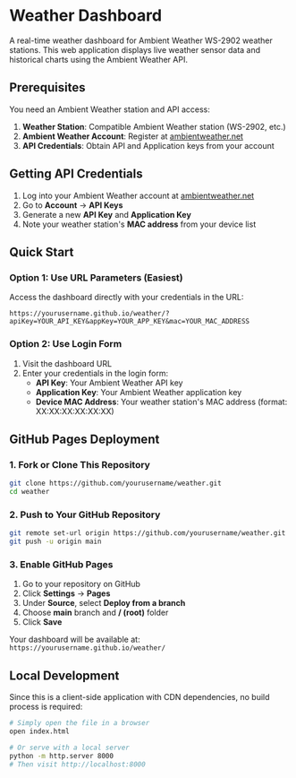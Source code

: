 # Weather Dashboard

A real-time weather dashboard for Ambient Weather WS-2902 weather stations. This web application displays live weather sensor data and historical charts using the Ambient Weather API.

## Prerequisites

You need an Ambient Weather station and API access:

1. **Weather Station**: Compatible Ambient Weather station (WS-2902, etc.)
2. **Ambient Weather Account**: Register at [ambientweather.net](https://ambientweather.net)
3. **API Credentials**: Obtain API and Application keys from your account

## Getting API Credentials

1. Log into your Ambient Weather account at [ambientweather.net](https://ambientweather.net)
2. Go to **Account** → **API Keys**
3. Generate a new **API Key** and **Application Key**
4. Note your weather station's **MAC address** from your device list

## Quick Start

### Option 1: Use URL Parameters (Easiest)

Access the dashboard directly with your credentials in the URL:

```
https://yourusername.github.io/weather/?apiKey=YOUR_API_KEY&appKey=YOUR_APP_KEY&mac=YOUR_MAC_ADDRESS
```

### Option 2: Use Login Form

1. Visit the dashboard URL
2. Enter your credentials in the login form:
   - **API Key**: Your Ambient Weather API key
   - **Application Key**: Your Ambient Weather application key
   - **Device MAC Address**: Your weather station's MAC address (format: XX:XX:XX:XX:XX:XX)

## GitHub Pages Deployment

### 1. Fork or Clone This Repository

```bash
git clone https://github.com/yourusername/weather.git
cd weather
```

### 2. Push to Your GitHub Repository

```bash
git remote set-url origin https://github.com/yourusername/weather.git
git push -u origin main
```

### 3. Enable GitHub Pages

1. Go to your repository on GitHub
2. Click **Settings** → **Pages**
3. Under **Source**, select **Deploy from a branch**
4. Choose **main** branch and **/ (root)** folder
5. Click **Save**

Your dashboard will be available at: `https://yourusername.github.io/weather/`

## Local Development

Since this is a client-side application with CDN dependencies, no build process is required:

```bash
# Simply open the file in a browser
open index.html

# Or serve with a local server
python -m http.server 8000
# Then visit http://localhost:8000
```
